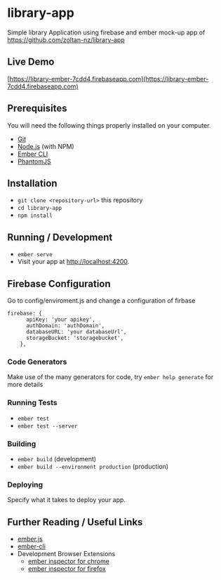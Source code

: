 # library-app

Simple library Application using firebase and ember
mock-up app of https://github.com/zoltan-nz/library-app

## Live Demo
[https://library-ember-7cdd4.firebaseapp.com](https://library-ember-7cdd4.firebaseapp.com)

## Prerequisites

You will need the following things properly installed on your computer.

* [Git](https://git-scm.com/)
* [Node.js](https://nodejs.org/) (with NPM)
* [Ember CLI](https://ember-cli.com/)
* [PhantomJS](http://phantomjs.org/)

## Installation

* `git clone <repository-url>` this repository
* `cd library-app`
* `npm install`

## Running / Development

* `ember serve`
* Visit your app at [http://localhost:4200](http://localhost:4200).

## Firebase Configuration
Go to config/enviroment.js and change a configuration of firbase
```
firebase: {
      apiKey: 'your apikey',
      authDomain: 'authDomain',
      databaseURL: 'your databaseUrl',
      storageBucket: 'storagebucket',
    },
```

### Code Generators

Make use of the many generators for code, try `ember help generate` for more details

### Running Tests

* `ember test`
* `ember test --server`

### Building

* `ember build` (development)
* `ember build --environment production` (production)

### Deploying

Specify what it takes to deploy your app.

## Further Reading / Useful Links

* [ember.js](http://emberjs.com/)
* [ember-cli](https://ember-cli.com/)
* Development Browser Extensions
  * [ember inspector for chrome](https://chrome.google.com/webstore/detail/ember-inspector/bmdblncegkenkacieihfhpjfppoconhi)
  * [ember inspector for firefox](https://addons.mozilla.org/en-US/firefox/addon/ember-inspector/)

